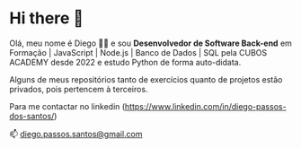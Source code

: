 # Hi there 👋

Olá, meu nome é Diego :technologist: e sou 
**Desenvolvedor de Software Back-end** em Formação | JavaScript | Node.js | Banco de Dados | SQL
pela CUBOS ACADEMY desde 2022 e estudo Python de forma auto-didata.

Alguns de meus repositórios tanto de exercícios quanto de projetos estão privados, pois pertencem à terceiros.

Para me contactar no linkedin (https://www.linkedin.com/in/diego-passos-dos-santos/)

:mailbox: diego.passos.santos@gmail.com

